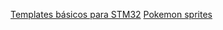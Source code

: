 [](https://www.instructables.com/Vault-Assault-Original-Mechanics-Based-3D-Printabl/)
[](https://www.etsy.com/shop/SetEngineering)
[](https://www.youtube.com/@MachoNachoProductions)
[](https://github.com/echasnovski/mini.nvim)
[](https://interversehq.com/qview/)
[](https://github.com/jan-xyz/Dotfiles)
[](https://github.com/topics/neovim-colorscheme?l=lua)
[](https://github.com/jan-xyz/Dotfiles)
[](https://github.com/stark/Color-Scripts/tree/master/color-scripts)
[](https://vonheikemen.github.io/devlog/tools/build-your-first-lua-config-for-neovim/)
[](https://github.com/jakewvincent/mkdnflow.nvim)
[](https://relm4.org/book/stable/)
[](https://github.com/euclio/fm)
[](https://manujsdev.com/blog/config-nvim-with-lua-colorscheme)
[](https://terminal.sexy/)
[](https://github.com/dctxmei/rofi-themes)
[](https://orangeglo.github.io/)
[](https://selfhostedhome.com/)
[Templates básicos para STM32](https://stm32-base.org/)
[Pokemon sprites](https://veekun.com/dex/downloads)
